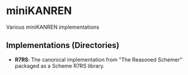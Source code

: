 # miniKANREN
Various miniKANREN implementations

## Implementations (Directories)
- **R7RS**: The canonical implementation from "The Reasoned Schemer" packaged as a Scheme R7RS library.
